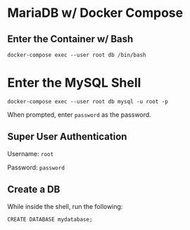 # MariaDB w/ Docker Compose

## Enter the Container w/ Bash

`docker-compose exec --user root db /bin/bash`

# Enter the MySQL Shell

`docker-compose exec --user root db mysql -u root -p`

When prompted, enter `password` as the password.

## Super User Authentication

Username: `root`

Password: `password`

## Create a DB

While inside the shell, run the following:

```
CREATE DATABASE mydatabase;
```
